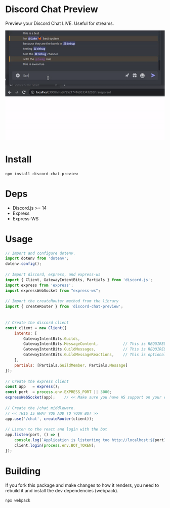 # Discord Chat Preview

Preview your Discord Chat LIVE. Useful for streams.

![GIF Example](https://raw.githubusercontent.com/Lachee/discord-chat-preview/4020aa08b6ff8387316f759397c65c3144541ebd/example.gif)


# Install
`npm install discord-chat-preview`

# Deps
- Discord.js >= 14
- Express
- Express-WS

# Usage
```js
// Import and configure dotenv.
import dotenv from 'dotenv';
dotenv.config();

// Import discord, express, and express-ws
import { Client, GatewayIntentBits, Partials } from 'discord.js';
import express from 'express';
import expressWebSocket from "express-ws";

// Import the createRouter method from the library
import { createRouter } from 'discord-chat-preview';


// Create the discord client
const client = new Client({ 
    intents: [
        GatewayIntentBits.Guilds, 
        GatewayIntentBits.MessageContent,           // This is REQUIRED
        GatewayIntentBits.GuildMessages,            // This is REQUIRED
        GatewayIntentBits.GuildMessageReactions,    // This is optional for reactions
    ], 
    partials: [Partials.GuildMember, Partials.Message] 
});

// Create the express client
const app   = express();
const port  = process.env.EXPRESS_PORT || 3000;
expressWebSocket(app);    // << Make sure you have WS support on your express

// Create the /chat middleware. 
// << THIS IS WHAT YOU ADD TO YOUR BOT >>
app.use('/chat', createRouter(client));

// Listen to the react and login with the bot
app.listen(port, () => {
    console.log(`Application is listenting too http://localhost:${port}`);
    client.login(process.env.BOT_TOKEN);
});
```

# Building
If you fork this package and make changes to how it renders, you need to rebuild it and install the dev dependencies (webpack).
```
npx webpack
```
